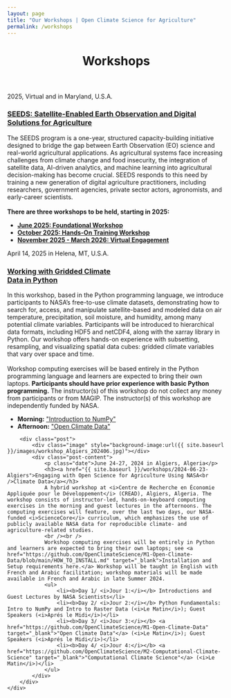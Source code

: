 ```yaml
---
layout: page
title: "Our Workshops | Open Climate Science for Agriculture"
permalink: /workshops
---
```


<header>
	<div class="container">
        <h1 class="editable">Workshops</h1>
	</div>
</header>

<div class="container">
	<div class="posts">
		<div class="post">
			<div class="image" style="background-image:url({{ site.baseurl }}/images/workshop_Algiers_202406.jpg)"></div>
			<div class="post-content">
				<p class="date">2025, Virtual and in Maryland, U.S.A.</p>
				<h3><a href="{{ site.baseurl }}/workshops/2024-06-23-Algiers">SEEDS: Satellite-Enabled Earth Observation and Digital Solutions for Agriculture</a></h3>
				The SEEDS program is a one-year, structured capacity-building initiative designed to bridge the gap between Earth Observation (EO) science and real-world agricultural applications. As agricultural systems face increasing challenges from climate change and food insecurity, the integration of satellite data, AI-driven analytics, and machine learning into agricultural decision-making has become crucial. SEEDS responds to this need by training a new generation of digital agriculture practitioners, including researchers, government agencies, private sector actors, agronomists, and early-career scientists.
				<br/><br/>
				<b>There are three workshops to be held, starting in 2025:</b>
				<ul>
					<li><b><a href="{{ site.baseurl }}/workshops/2025-06-01-SEEDS">June 2025: Foundational Workshop</a></b></li>
					<li><b><a href="{{ site.baseurl }}/workshops/2025-10-01-SEEDS">October 2025: Hands-On Training Workshop</a></b></li>
					<li><b><a href="{{ site.baseurl }}/workshops/2025-11-01-SEEDS">November 2025 - March 2026: Virtual Engagement</a></b></li>
				</ul>
			</div>
		</div>
	</div>
</div>

<div class="container">
	<div class="posts">
		<div class="post">
			<div class="image" style="background-image:url({{ site.baseurl }}/images/workshop_Helena_202504.jpg)"></div>
			<div class="post-content">
				<p class="date">April 14, 2025 in Helena, MT, U.S.A.</p>
				<h3><a href="{{ site.baseurl }}/workshops/2025-04-14-Helena">Working with Gridded Climate<br />Data in Python</a></h3>
				In this workshop, based in the Python programming language, we introduce participants to NASA’s free-to-use climate datasets, demonstrating how to search for, access, and manipulate satellite-based and modeled data on air temperature, precipitation, soil moisture, and humidity, among many potential climate variables. Participants will be introduced to hierarchical data formats, including HDF5 and netCDF4, along with the xarray library in Python. Our workshop offers hands-on experience with subsetting, resampling, and visualizing spatial data cubes: gridded climate variables that vary over space and time.
				<br /><br />
				Workshop computing exercises will be based entirely in the Python programming language and learners are expected to bring their own laptops. <b>Participants should have prior experience with basic Python programming.</b> The instructor(s) of this workshop do not collect any money from participants or from MAGIP. The instructor(s) of this workshop are independently funded by NASA.
				<ul>
					<li><b>Morning:</b> <a href="https://github.com/OpenClimateScience/Python-Foundations/blob/master/03_Introduction_to_NumPy.ipynb" target="_blank">"Introduction to NumPy"</a></li>
					<li><b>Afternoon:</b> <a href="https://github.com/OpenClimateScience/M1-Open-Climate-Data" target="_blank">"Open Climate Data"</a></li>
				</ul>
			</div>
		</div>

		<div class="post">
			<div class="image" style="background-image:url({{ site.baseurl }}/images/workshop_Algiers_202406.jpg)"></div>
			<div class="post-content">
				<p class="date">June 24-27, 2024 in Algiers, Algeria</p>
				<h3><a href="{{ site.baseurl }}/workshops/2024-06-23-Algiers">Engaging with Open Science for Agriculture Using NASA<br />Climate Data</a></h3>
				A hybrid workshop at <i>Centre de Recherche en Économie Appliquée pour le Développement</i> (CREAD), Algiers, Algeria. The workshop consists of instructor-led, hands-on-keyboard computing exercises in the morning and guest lectures in the afternoons. The computing exercises will feature, over the last two days, our NASA-funded <i>ScienceCore</i> curriculum, which emphasizes the use of publicly available NASA data for reproducible climate- and agriculture-related studies.
				<br /><br />
				Workshop computing exercises will be entirely in Python and learners are expected to bring their own laptops; see <a href="https://github.com/OpenClimateScience/M1-Open-Climate-Data/blob/main/HOW_TO_INSTALL.md" target="_blank">Installation and Setup requirements here.</a> Workshop will be taught in English with French and Arabic facilitation; workshop materials will be made available in French and Arabic in late Summer 2024.
				<ul>
					<li><b>Day 1/ <i>Jour 1:</i></b> Introductions and Guest Lectures by NASA Scientists</li>
					<li><b>Day 2/ <i>Jour 2:</i></b> Python Fundamentals: Intro to NumPy and Intro to Raster Data (<i>Le Matin</i>); Guest Speakers (<i>Aprés le Midi</i>)</li>
					<li><b>Day 3/ <i>Jour 3:</i></b> <a href="https://github.com/OpenClimateScience/M1-Open-Climate-Data" target="_blank">"Open Climate Data"</a> (<i>Le Matin</i>); Guest Speakers (<i>Aprés le Midi</i>)</li>
					<li><b>Day 4/ <i>Jour 4:</i></b> <a href="https://github.com/OpenClimateScience/M2-Computational-Climate-Science" target="_blank">"Computational Climate Science"</a> (<i>Le Matin</i>)</li>
				</ul>
			</div>
		</div>
	</div>
</div>

<!--
<div class="container">
	<p style="color:#999;font-size:0.9em">
	All images from NASA.gov websites.
	</p>
</div>
-->
